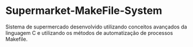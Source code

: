 # Supermarket-MakeFile-System

Sistema de supermercado desenvolvido utilizando conceitos avançados da linguagem C e utilizando os métodos de automatização de processos Makefile.

